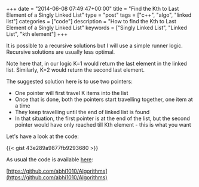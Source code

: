 +++
date = "2014-06-08 07:49:47+00:00"
title = "Find the Kth to Last Element of a Singly Linked List"
type = "post"
tags = ["c++", "algo", "linked list"]
categories = ["code"]
description = "How to find the Kth to Last Element of a Singly Linked List"
keywords = ["Singly Linked List", "Linked List", "kth element"]
+++

It is possible to a recursive solutions but I will use a simple runner logic. Recursive solutions are usually less optimal.

Note here that, in our logic K=1 would return the last element in the linked list. Similarly, K=2 would return the second last element.

The suggested solution here is to use two pointers:

  * One pointer will first travel K items into the list
  * Once that is done, both the pointers start travelling together, one item at a time
  * They keep travelling until the end of linked list is found
  * In that situation, the first pointer is at the end of the list, but the second pointer would have only reached till Kth element - this is what you want

Let's have a look at the code:

{{< gist 43e289a9877fb9293680 >}}


As usual the code is available [here](https://github.com/abhi1010/Algorithms/blob/master/Algo_codes/Node.cpp):

[https://github.com/abhi1010/Algorithms](https://github.com/abhi1010/Algorithms)

